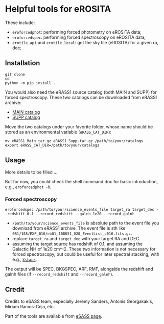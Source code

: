 # Helpful tools for eROSITA

These include:
- `eroforcedphot`: performing forced photometry on eROSITA data;
- `eroforcedspec`: performing forced spectroscopy on eROSITA data;
- `erotile_api` and `erotile_local`: get the sky tile (eROSITA) for a given ra, dec;

## Installation

```shell
git clone
cd
python -m pip install .
```

You would also need the eRASS1 source catalog (both MAIN and SUPP) for forced spectroscopy. These two catalogs can be downloaded from eRASS1 archive:
- [MAIN catalog](https://erosita.mpe.mpg.de/dr1/AllSkySurveyData_dr1/Catalogues_dr1/MerloniA_DR1/eRASS1_Main.tar.gz)
- [SUPP catalog](https://erosita.mpe.mpg.de/dr1/AllSkySurveyData_dr1/Catalogues_dr1/MerloniA_DR1/eRASS1_Supp.tar.gz)

Move the two catalogs under your favorite folder, whose name should be stored as an environmental variable (`eRASS_CAT_DIR`):
```shell
mv eRASS1_Main.tar.gz eRASS1_Supp.tar.gz /path/to/your/catalogs
export eRASS_CAT_DIR=/path/to/your/catalogs
```


## Usage
More details to be filled ...

But for now, you could check the shell command doc for basic introduction, e.g., `eroforcedphot -h`.

### Forced spectroscopy
```shell
eroforcedspec /path/to/your/science_events_file target_ra target_dec --redshift 0.1 --record_redshift --galnh 1e20 --record_galnh
```
- `/path/to/your/science_events_file` is absolute path to the event file you download from eRASS1 archive. The event file is sth like `051/108/EXP_010/eb01_108051_020_EventList_c010.fits.gz`.
- replace `target_ra` and `target_dec` with your target RA and DEC.
- assuming the target source has redshift of 0.1, and assuming the Galactic NH of 1e20 cm^-2. These two information is not necessary for forced spectroscopy, but could be useful for later spectral stacking, with e.g., [`Xstack`](https://github.com/AstroChensj/Xstack).

The output will be SPEC, BKGSPEC, ARF, RMF, alongside the redshift and galnh files (if `--record_redshift` and `--record_galnh`).


## Credit
Credits to eSASS team, especially Jeremy Sanders, Antonis Georgakakis, Miriam Ramos-Ceja, etc.

Part of the tools are available from [eSASS page](https://erosita.mpe.mpg.de/dr1/eSASS4DR1/eSASS4DR1_tasks/).
